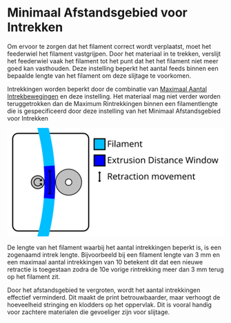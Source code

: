 Minimaal Afstandsgebied voor Intrekken
====
Om ervoor te zorgen dat het filament correct wordt verplaatst, moet het feederwiel het filament vastgrijpen. Door het materiaal in te trekken, verslijt het feederwiel vaak het filament tot het punt dat het het filament niet meer goed kan vasthouden. Deze instelling beperkt het aantal feeds binnen een bepaalde lengte van het filament om deze slijtage te voorkomen.

Intrekkingen worden beperkt door de combinatie van [Maximaal Aantal Intrekbewegingen](retraction_count_max.md) en deze instelling. Het materiaal mag niet verder worden teruggetrokken dan de Maximum Rintrekkingen binnen een filamentlengte die is gespecificeerd door deze instelling van het Minimaal Afstandsgebied voor Intrekken

![Een specifieke filamentlengte waarbij het aantal intrekkingen beperkt is](../../../articles/images/retraction_count_max.svg)

De lengte van het filament waarbij het aantal intrekkingen beperkt is, is een zogenaamd intrek lengte. Bijvoorbeeld bij een filament lengte van 3 mm en een maximaal aantal intrekkingen van 10 betekent dit dat een nieuwe retractie is toegestaan ​​zodra de 10e vorige rintrekking meer dan 3 mm terug op het filament zit.

Door het afstandsgebied te vergroten, wordt het aantal intrekkingen effectief verminderd. Dit maakt de print betrouwbaarder, maar verhoogt de hoeveelheid stringing en klodders op het oppervlak. Dit is vooral handig voor zachtere materialen die gevoeliger zijn voor slijtage.